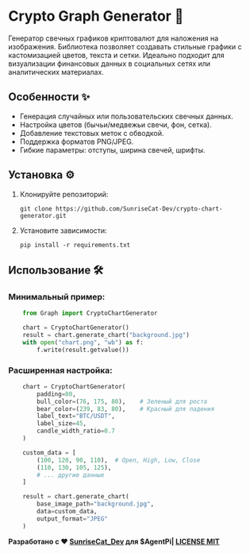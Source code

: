# Crypto Graph Generator 🚀

Генератор свечных графиков криптовалют для наложения на изображения. Библиотека позволяет создавать стильные графики с кастомизацией цветов, текста и сетки. Идеально подходит для визуализации финансовых данных в социальных сетях или аналитических материалах.



## Особенности ✨

- Генерация случайных или пользовательских свечных данных.
- Настройка цветов (бычьи/медвежьи свечи, фон, сетка).
- Добавление текстовых меток с обводкой.
- Поддержка форматов PNG/JPEG.
- Гибкие параметры: отступы, ширина свечей, шрифты.

## Установка ⚙️

1. Клонируйте репозиторий:
   ```
   git clone https://github.com/SunriseCat-Dev/crypto-chart-generator.git
   ```
2. Установите зависимости:
   ```
   pip install -r requirements.txt
   ```
## Использование 🛠️
### Минимальный пример:
```python
    from Graph import CryptoChartGenerator

    chart = CryptoChartGenerator()
    result = chart.generate_chart("background.jpg")
    with open("chart.png", "wb") as f:
        f.write(result.getvalue())
```
### Расширенная настройка:
```python
    chart = CryptoChartGenerator(
        padding=80,
        bull_color=(76, 175, 80),    # Зеленый для роста
        bear_color=(239, 83, 80),    # Красный для падения
        label_text="BTC/USDT",
        label_size=45,
        candle_width_ratio=0.7
    )

    custom_data = [
        (100, 120, 90, 110),  # Open, High, Low, Close
        (110, 130, 105, 125),
        # ... другие данные
    ]

    result = chart.generate_chart(
        base_image_path="background.jpg",
        data=custom_data,
        output_format="JPEG"
    )
```

**Разработано с ❤️ [SunriseCat_Dev](https://github.com/SunriseCat-Dev) для $AgentPi| [LICENSE MIT](https://github.com/SunriseCat-Dev/Graph_Draw/blob/main/LICENSE)**